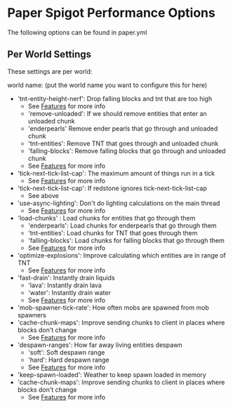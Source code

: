 Paper Spigot Performance Options
================================
The following options can be found in paper.yml

## Per World Settings
These settings are per world:

world name: (put the world name you want to configure this for here) 
 
- 'tnt-entity-height-nerf': Drop falling blocks and tnt that are too high
    - See [Features](../index.md#Features) for more info
    - 'remove-unloaded': If we should remove entities that enter an unloaded chunk
    - 'enderpearls' Remove ender pearls that go through and unloaded chunk
    - 'tnt-entities': Remove TNT that goes through and unloaded chunk
    - 'falling-blocks': Remove falling blocks that go through and unloaded chunk
    - See [Features](../index.md#Features) for more info
- 'tick-next-tick-list-cap': The maximum amount of things run in a tick
    - See [Features](../index.md#Features) for more info
- 'tick-next-tick-list-cap': If redstone ignores tick-next-tick-list-cap
    - See above
- 'use-async-lighting': Don't do lighting calculations on the main thread
    - See [Features](../index.md#Features) for more info
- 'load-chunks' : Load chunks for entities that go through them
    - 'enderpearls': Load chunks for enderpearls that go through them
	- 'tnt-entities': Load chunks for TNT that goes through them
	- 'falling-blocks': Load chunks for falling blocks that go through them
	- See [Features](../index.md#Features) for more info
- 'optimize-explosions': Improve calculating which entities are in range of TNT
   	- See [Features](../index.md#Features) for more info
- 'fast-drain': Instantly drain liquids
    - 'lava': Instantly drain lava
    - 'water': Instantly drain water
    - See [Features](../index.md#Features) for more info
- 'mob-spawner-tick-rate': How often mobs are spawned from mob spawners
- 'cache-chunk-maps': Improve sending chunks to client in places where blocks don't change
    - See [Features](../index.md#Features) for more info
- 'despawn-ranges': How far away living entities despawn
    - 'soft': Soft despawn range
    - 'hard': Hard despawn range
    - See [Features](../index.md#Features) for more info
- 'keep-spawn-loaded': Weather to keep spawn loaded in memory
- 'cache-chunk-maps': Improve sending chunks to client in places where blocks don't change
    - See [Features](../index.md#Features) for more info